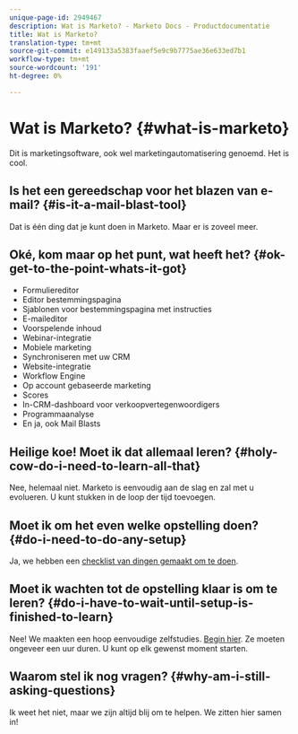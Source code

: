 ```yaml
---
unique-page-id: 2949467
description: Wat is Marketo? - Marketo Docs - Productdocumentatie
title: Wat is Marketo?
translation-type: tm+mt
source-git-commit: e149133a5383faaef5e9c9b7775ae36e633ed7b1
workflow-type: tm+mt
source-wordcount: '191'
ht-degree: 0%

---
```



# Wat is Marketo? {#what-is-marketo}

Dit is marketingsoftware, ook wel marketingautomatisering genoemd. Het is cool.

## Is het een gereedschap voor het blazen van e-mail? {#is-it-a-mail-blast-tool}

Dat is één ding dat je kunt doen in Marketo. Maar er is zoveel meer.

## Oké, kom maar op het punt, wat heeft het? {#ok-get-to-the-point-whats-it-got}

* Formuliereditor
* Editor bestemmingspagina
* Sjablonen voor bestemmingspagina met instructies
* E-maileditor
* Voorspelende inhoud
* Webinar-integratie
* Mobiele marketing
* Synchroniseren met uw CRM
* Website-integratie
* Workflow Engine
* Op account gebaseerde marketing
* Scores
* In-CRM-dashboard voor verkoopvertegenwoordigers
* Programmaanalyse
* En ja, ook Mail Blasts

## Heilige koe! Moet ik dat allemaal leren? {#holy-cow-do-i-need-to-learn-all-that}

Nee, helemaal niet. Marketo is eenvoudig aan de slag en zal met u evolueren. U kunt stukken in de loop der tijd toevoegen.

## Moet ik om het even welke opstelling doen? {#do-i-need-to-do-any-setup}

Ja, we hebben een [checklist van dingen gemaakt om te doen](/help/marketo/getting-started/setup-steps/setup-checklist.md).

## Moet ik wachten tot de opstelling klaar is om te leren? {#do-i-have-to-wait-until-setup-is-finished-to-learn}

Nee! We maakten een hoop eenvoudige zelfstudies. [Begin hier](/help/marketo/getting-started/quick-wins/get-set-up-and-add-a-person.md). Ze moeten ongeveer een uur duren. U kunt op elk gewenst moment starten.

## Waarom stel ik nog vragen? {#why-am-i-still-asking-questions}

Ik weet het niet, maar we zijn altijd blij om te helpen. We zitten hier samen in!
